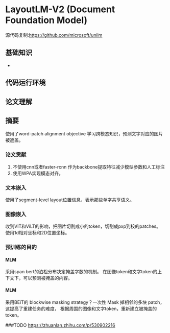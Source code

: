 # LayoutLM-V2 (Document Foundation Model)
源代码复制:https://github.com/microsoft/unilm
## 基础知识
- 
## 代码运行环境


## 论文理解
## 摘要
使用了word-patch alignment objective 学习跨模态知识，预测文字对应的图片被遮盖。
### 论文贡献
1. 不使用cnn或者faster-rcnn 作为backbone提取特征减少模型参数和人工标注
2. 使用WPA实现模态对齐。

### 文本嵌入
使用了segment-level layout位置信息，表示那些单字共享语义。

### 图像嵌入
收到VIT和ViLT的影响，把图片切割成小的token，切割成pxp到校的patches。
使用1d相对坐标和2D位置坐标。

### 预训练的目的
#### MLM
采用span bert的泊松分布决定掩盖字数的机制。
在图像token和文字token的上下文下，可以预测被掩盖的内容。
#### MLM
采用BEiT的 blockwise masking strategy？一次性 Mask 掉相邻的多块 patch，这提高了重建任务的难度，
根据周围的图像和文字token，重新建立被掩盖的token。

###TODO
https://zhuanlan.zhihu.com/p/530902216